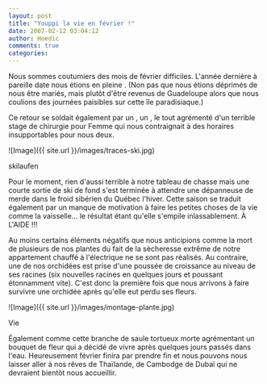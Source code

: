 ```yaml
---
layout: post
title: "Youppi la vie en février !"
date: 2007-02-12 03:04:12
author: Hoedic
comments: true
categories: 
---
```



Nous sommes coutumiers des mois de février difficiles. L'année dernière à pareille date nous étions en pleine . (Non pas que nous étions déprimés de nous être mariés, mais plutôt d'être revenus de Guadeloupe alors que nous coulions des journées paisibles sur cette île paradisiaque.)

Ce retour se soldait également par un , un , le tout agrémenté d'un terrible stage de chirurgie pour Femme qui nous contraignait à des horaires insupportables pour nous deux.

![Image]({{ site.url }}/images/traces-ski.jpg)
<div class="photoattrib">skilaufen</div>



Pour le moment, rien d'aussi terrible à notre tableau de chasse mais une courte sortie de ski de fond s'est terminée à attendre une dépanneuse de merde dans le froid sibérien du Québec l'hiver. Cette saison se traduit également par un manque de motivation à faire les petites choses de la vie comme la vaisselle... le résultat étant qu'elle s'empile inlassablement. À L'AIDE !!!

Au moins certains éléments négatifs que nous anticipions comme la mort de plusieurs de nos plantes du fait de la sècheresse extrême de notre appartement chauffé à l'électrique ne se sont pas réalisés. Au contraire, une de nos orchidées est prise d'une poussée de croissance au niveau de ses racines (six nouvelles racines en quelques jours et poussant étonnamment vite). C'est donc la première fois que nous arrivons à faire survivre une orchidée après qu'elle eut perdu ses fleurs.

![Image]({{ site.url }}/images/montage-plante.jpg)
<div class="photoattrib">Vie</div>



Également comme cette branche de saule tortueux morte agrémentant un bouquet de fleur qui a décidé de vivre après quelques jours passés dans l'eau. Heureusement février finira par prendre fin et nous pouvons nous laisser aller à nos rêves de Thaïlande, de Cambodge de Dubaï qui ne devraient bientôt nous accueillir.
